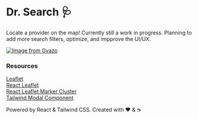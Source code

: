 # Dr. Search 🩺

Locate a provider on the map! Currently still a work in progress. Planning to add more search filters, optimize, and impprove the UI/UX.

[![Image from Gyazo](https://i.gyazo.com/b8c3752638245a68b95303966d07b01c.gif)](https://gyazo.com/b8c3752638245a68b95303966d07b01c)

### Resources

<a href="https://leafletjs.com/">Leaflet</a><br>
<a href="https://react-leaflet.js.org/">React Leaflet</a><br>
<a href="https://github.com/YUzhva/react-leaflet-markercluster">React Leaflet Marker Cluster</a><br>
<a href="https://www.creative-tim.com/learning-lab/tailwind-starter-kit/documentation/react/modals/regular">Tailwind Modal Component</a>

Powered by React & Tailwind CSS. Created with ❤️ & ☕
